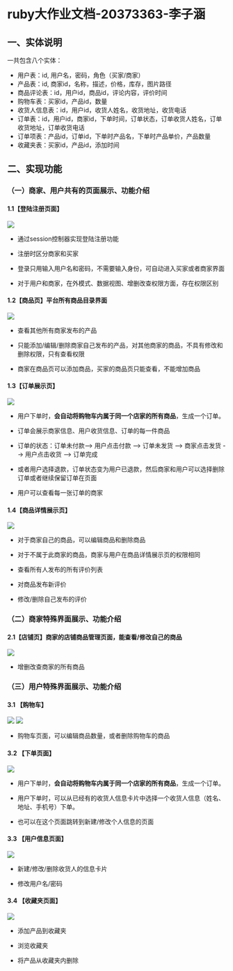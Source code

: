# ruby大作业文档-20373363-李子涵
## 一、实体说明

一共包含八个实体：

- 用户表：id, 用户名，密码，角色（买家/商家）
- 产品表：id, 商家id，名称，描述，价格，库存，图片路径
- 商品评论表：id，用户id，商品id，评论内容，评价时间
- 购物车表：买家id，产品id，数量
- 收货人信息表：id，用户id，收货人姓名，收货地址，收货电话
- 订单表：id，用户id，商家id，下单时间，订单状态，订单收货人姓名，订单收货地址，订单收货电话
- 订单项表：产品id，订单id，下单时产品名，下单时产品单价，产品数量
- 收藏夹表：买家id，产品id，添加时间

## 二、实现功能

### （一）商家、用户共有的页面展示、功能介绍

#### 1.1【登陆注册页面】

![](./docuPic/1.png)

- 通过session控制器实现登陆注册功能

- 注册时区分商家和买家

- 登录只用输入用户名和密码，不需要输入身份，可自动进入买家或者商家界面

- 对于用户和商家，在外模式、数据视图、增删改查权限方面，存在权限区别

#### 1.2【商品页】平台所有商品目录界面

![](./docuPic/2.png)

- 查看其他所有商家发布的产品

- 只能添加/编辑/删除商家自己发布的产品，对其他商家的商品，不具有修改和删除权限，只有查看权限

- 商家在商品页可以添加商品，买家的商品页只能查看，不能增加商品

#### 1.3【订单展示页】
![](./docuPic/5.png)

- 用户下单时，**会自动将购物车内属于同一个店家的所有商品**，生成一个订单。

- 订单会展示商家信息、用户收货信息、订单的每一件商品

- 订单的状态：订单未付款--> 用户点击付款 --> 订单未发货 --> 商家点击发货  --> 用户点击收货 --> 订单完成
- 或者用户选择退款，订单状态变为用户已退款，然后商家和用户可以选择删除订单或者继续保留订单在页面

- 用户可以查看每一张订单的商家


#### 1.4【商品详情展示页】

![](./docuPic/3.png)

- 对于商家自己的商品，可以编辑商品和删除商品

- 对于不属于此商家的商品，商家与用户在商品详情展示页的权限相同

- 查看所有人发布的所有评价列表

- 对商品发布新评价

- 修改/删除自己发布的评价

### （二）商家特殊界面展示、功能介绍
#### 2.1【店铺页】商家的店铺商品管理页面，能查看/修改自己的商品

![](./docuPic/4.png)

- 增删改查商家的所有商品

### （三）用户特殊界面展示、功能介绍

#### 3.1 【购物车】

![](./docuPic/7.png)
![](./docuPic/8.png)

- 购物车页面，可以编辑商品数量，或者删除购物车的商品

#### 3.2 【下单页面】
![](./docuPic/9.png)

- 用户下单时，**会自动将购物车内属于同一个店家的所有商品**，生成一个订单。

- 用户下单时，可以从已经有的收货人信息卡片中选择一个收货人信息（姓名、地址、手机号）下单。

- 也可以在这个页面跳转到新建/修改个人信息的页面

#### 3.3 【用户信息页面】
![](./docuPic/10.png)

- 新建/修改/删除收货人的信息卡片

- 修改用户名/密码

#### 3.4 【收藏夹页面】
![](./docuPic/11.png)
- 添加产品到收藏夹

- 浏览收藏夹

- 将产品从收藏夹内删除






